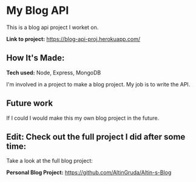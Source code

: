 # My Blog API
This is a blog api project I worket on.

**Link to project:** https://blog-api-proj.herokuapp.com/

## How It's Made:

**Tech used:** Node, Express, MongoDB

I'm involved in a project to make a blog project. My job is to write the API.

## Future work
If I could I would make this my own blog project in the future.

## Edit: Check out the full project I did after some time:
Take a look at the full blog project:

**Personal Blog Project:** https://github.com/AltinGruda/Altin-s-Blog

